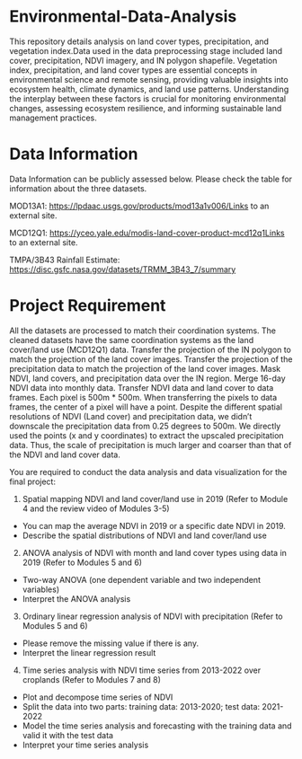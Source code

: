 # Environmental-Data-Analysis
This repository details analysis on land cover types, precipitation, and vegetation index.Data used in the data preprocessing stage included land cover, precipitation, NDVI imagery, and IN polygon shapefile.
Vegetation index, precipitation, and land cover types are essential concepts in environmental science and remote sensing, providing valuable insights into ecosystem health, climate dynamics, and land use patterns. Understanding the interplay between these factors is crucial for monitoring environmental changes, assessing ecosystem resilience, and informing sustainable land management practices.

# Data Information
Data Information can be publicly assessed below.
Please check the table for information about the three datasets.

MOD13A1: https://lpdaac.usgs.gov/products/mod13a1v006/Links to an external site.

MCD12Q1: https://yceo.yale.edu/modis-land-cover-product-mcd12q1Links to an external site.

TMPA/3B43 Rainfall Estimate:  https://disc.gsfc.nasa.gov/datasets/TRMM_3B43_7/summary

# Project Requirement
All the datasets are processed to match their coordination systems. The cleaned datasets have the same coordination systems as the land cover/land use (MCD12Q1) data. 
Transfer the projection of the IN polygon to match the projection of the land cover images.
Transfer the projection of the precipitation data to match the projection of the land cover images.
Mask NDVI, land covers, and precipitation data over the IN region.
Merge 16-day NDVI data into monthly data.
Transfer NDVI data and land cover to data frames. Each pixel is 500m * 500m. When transferring the pixels to data frames, the center of a pixel will have a point.
Despite the different spatial resolutions of NDVI (Land cover) and precipitation data, we didn’t downscale the precipitation data from 0.25 degrees to 500m. We directly used the points (x and y coordinates) to extract the upscaled precipitation data. Thus, the scale of precipitation is much larger and coarser than that of the NDVI and land cover data.

You are required to conduct the data analysis and data visualization for the final project:
1. Spatial mapping NDVI and land cover/land use in 2019 (Refer to Module 4 and the review video of Modules 3-5)
   
- You can map the average NDVI in 2019 or a specific date NDVI in 2019.
- Describe the spatial  distributions of NDVI and land cover/land use

2. ANOVA analysis of NDVI with month and land cover types using data in 2019 (Refer to Modules 5 and 6)

- Two-way ANOVA (one dependent variable and two independent variables)
- Interpret the ANOVA analysis
  
3. Ordinary linear regression analysis of NDVI with precipitation  (Refer to Modules 5 and 6)

- Please remove the missing value if there is any.
- Interpret the linear regression result
  
4. Time series analysis with NDVI time series from 2013-2022 over croplands (Refer to Modules 7 and 8)

- Plot and decompose time series of NDVI
- Split the data into two parts: training data: 2013-2020; test data: 2021-2022
- Model the time series analysis and forecasting with the training data and valid it with the test data
- Interpret your time series analysis
